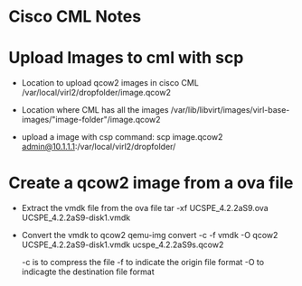 # Cisco CML Notes 

# Upload Images to cml with scp

- Location to upload qcow2 images in cisco CML
  /var/local/virl2/dropfolder/image.qcow2

- Location where CML has all the images
  /var/lib/libvirt/images/virl-base-images/"image-folder"/image.qcow2

- upload a image with csp command:
  scp image.qcow2 admin@10.1.1.1:/var/local/virl2/dropfolder/


# Create a qcow2 image from a ova file

- Extract the vmdk file from the ova file
  tar -xf UCSPE_4.2.2aS9.ova UCSPE_4.2.2aS9-disk1.vmdk

- Convert the vmdk to qcow2
  qemu-img convert -c -f vmdk -O qcow2 UCSPE_4.2.2aS9-disk1.vmdk ucspe_4.2.2aS9s.qcow2

  -c is to compress the file
  -f to indicate the origin file format
  -O to indicagte the destination file format
   
